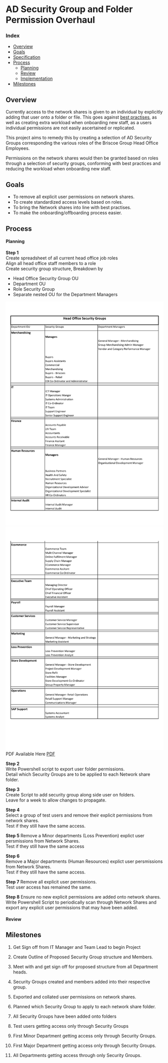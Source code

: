 # AD Security Group and Folder Permission Overhaul

### Index
* [Overview](#overview)  
* [Goals](#goals)  
* [Specification](#specificaiton)
* [Process](#process)
    - [Planning](#planning)
    - [Review](#review)
    - [Implementation](#implementation)
* [Milestones](#milestones)

## Overview
Currently access to the network shares is given to an individual by explicitly adding that user onto a folder or file. This goes against [best practises](https://www.netwrix.com/ntfs_permissions_management.html), as well as creating extra workload when onboarding new staff, as a users individual permissions are not easily ascertained or replicated.

This project aims to remedy this by creating a selection of AD Security Groups corresponding the various roles of the Briscoe Group Head Office Employees.

Permissions on the network shares would then be granted based on roles through a selection of security groups, conforming with best practices and reducing the workload when onboarding new staff.


## Goals
* To remove all explicit user permissions on network shares.
* To create standardized access levels based on roles.
* To bring the Network shares into line with best practises.
* To make the onboarding/offboarding process easier.


## Process

#### Planning

**Step 1**  
Create spreadsheet of all current head office job roles  
Align all head office staff members to a role  
Create security group structure, Breakdown by 
- Head Office Security Group OU  
- Department OU  
- Role Security Group  
- Separate nested OU for the Department Managers    

![HO Security Groups Page 1](resources/AD_Security_Group_tree-1.jpg)  
![HO Security Groups Page 2](resources/AD_Security_Group_tree-2.jpg)  
PDF Available Here [PDF](resources/AD_Security_Group_tree.pdf)

**Step 2**  
Write Powershell script to export user folder permissions.  
Detail which Security Groups are to be applied to each Network share folder.

**Step 3**  
Create Script to add security group along side user on folders.  
Leave for a week to allow changes to propagate.

**Step 4**  
Select a group of test users and remove their explicit permissions from network shares.  
Test if they still have the same access.  

**Step 5**
Remove a Minor departments (Loss Prevention) explict user persmissions from Network Shares.  
Test if they still have the same access

**Step 6**  
Remove a Major departments (Human Resources) explict user persmissions from Network Shares.  
Test if they still have the same access.

**Step 7**
Remove all explicit user permissions.  
Test user access has remained the same.

**Step 8**
Ensure no new explicit permissions are added onto network shares.  
Write Powershell Script to periodically scan through Network Shares and export any explicit user permissions that may have been added.


#### Review



## Milestones

1. Get Sign off from IT Manager and Team Lead to begin Project

2. Create Outline of Proposed Security Group structure and Members.
  
3. Meet with and get sign off for proposed structure from all Department heads.

4. Security Groups created and members added into their respective group.

5. Exported and collated user permissions on network shares.

6. Planned which Security Group to apply to each network share folder.

7. All Security Groups have been added onto folders

8. Test users getting access only through Security Groups

9. First Minor Department getting access only through Security Groups.

10. First Major Department getting access only through Security Groups.

11. All Departments getting access through only Security Groups.

